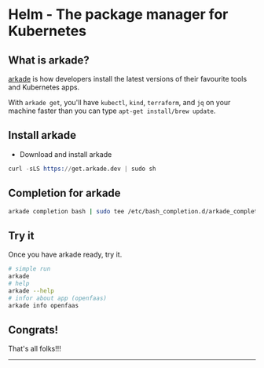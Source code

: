 # Helm - The package manager for Kubernetes

## What is arkade?

[arkade](https://github.com/alexellis/arkade) is how developers install the latest versions of their favourite tools and Kubernetes apps.

With `arkade get`, you'll have `kubectl`, `kind`, `terraform`, and `jq` on your machine faster than you can type `apt-get install/brew update`.

## Install arkade

- Download and install arkade

```s
curl -sLS https://get.arkade.dev | sudo sh
```

## Completion for arkade

```sh
arkade completion bash | sudo tee /etc/bash_completion.d/arkade_completion
```

## Try it

Once you have arkade ready, try it.

```sh
# simple run
arkade
# help
arkade --help
# infor about app (openfaas)
arkade info openfaas
```

## Congrats!

That's all folks!!!
___

